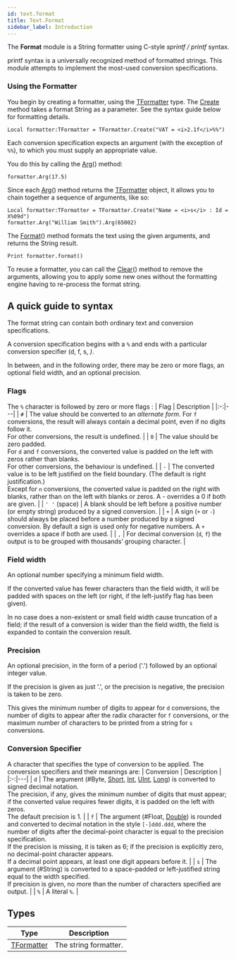 ```yaml
---
id: text.format
title: Text.Format
sidebar_label: Introduction
---
```




The **Format** module is a String formatter using C-style *sprintf / printf* syntax.

printf syntax is a universally recognized method of formatted strings. This module attempts to implement the most-used conversion specifications.

### Using the Formatter

You begin by creating a formatter, using the [TFormatter](../../text/text.format/tformatter) type. The [Create](../../text/text.format/tformatter/#function-createtformattertextstring) method takes a format String as a parameter. See the syntax guide below for formatting details.

```blitzmax
Local formatter:TFormatter = TFormatter.Create("VAT = <i>2.1f</i>%%")
```

Each conversion specification expects an argument (with the exception of `%%`), to which you must supply an appropriate value.

You do this by calling the [Arg](../../text/text.format/tformatter/#method-argtformattervaluebyte)() method:

```blitzmax
formatter.Arg(17.5)
```
Since each [Arg](../../text/text.format/tformatter/#method-argtformattervaluebyte)() method returns the [TFormatter](../../text/text.format/tformatter) object, it allows you to chain together a sequence of arguments, like so:
```blitzmax
Local formatter:TFormatter = TFormatter.Create("Name = <i>s</i> : Id = X%09d")
formatter.Arg("William Smith").Arg(65002)
```

The [Format](../../text/text.format/tformatter/#method-formatstringsbtstringbuilder-null)() method formats the text using the given arguments, and returns the String result.

```blitzmax
Print formatter.format()
```

To reuse a formatter, you can call the [Clear](../../text/text.format/tformatter/#method-cleartformatter)() method to remove the arguments, allowing you to apply some new ones without the formatting engine having to re-process the format string.

## A quick guide to syntax
The format string can contain both ordinary text and conversion specifications.

A conversion specification begins with a `%` and ends with a particular conversion specifier (d, f, s, <i>)</i>.

In between, and in the following order, there may be zero or more flags, an optional field width, and an optional precision.

### Flags
The `%` character is followed by zero or more flags :
| Flag | Description |
|:-:|---|
| `#` | The value should be converted to an *alternate form*. For `f` conversions, the result will always contain a decimal point, even if no digits follow it.<br/>For other conversions, the result is undefined. |
| `0` | The value should be zero padded.<br/>For `d` and `f` conversions, the converted value is padded on the left with zeros rather than blanks.<br/>For other conversions, the behaviour is undefined. |
| `-` | The converted value is to be left justified on the field boundary. (The default is right justification.)<br/>Except for `n` conversions, the converted value is padded on the right with blanks, rather than on the left with blanks or zeros. A - overrides a 0 if both are given. |
| `' '` (space) | A blank should be left before a positive number (or empty string) produced by a signed conversion. |
| `+` | A sign (`+` or `-`) should always be placed before a number produced by a signed conversion. By default a sign is used only for negative numbers. A `+` overrides a space if both are used. |
| `,` | For decimal conversion (`d`, `f`) the output is to be grouped with thousands’ grouping character. |

### Field width
An optional number specifying a minimum field width.

If  the  converted  value  has fewer characters than the field width, it will be padded with spaces on the left (or right, if the left-justify flag has been given).

In no case does a non-existent or small field width cause truncation of a field; if the result of a conversion is wider than the field width, the field is expanded  to  contain  the  conversion result.

### Precision

An optional  precision, in the form of a period ('.') followed by an optional integer value.

If the precision is given as just '.', or the precision is negative, the precision is taken to be zero.

This gives the minimum number of digits to appear for `d` conversions, the number of digits to appear after the radix character for `f` conversions, or the maximum number of characters to be printed from a string for `s` conversions.

### Conversion Specifier

A character that specifies the type of conversion to be applied.  The conversion specifiers and their meanings are:
| Conversion | Description |
|:-:|---|
| `d` | The argument (#Byte, [Short](../../brl/brl.blitz/#short), [Int](../../brl/brl.blitz/#int), [UInt](../../brl/brl.blitz/#uint), [Long](../../brl/brl.blitz/#long)) is converted to signed decimal notation.<br/>The precision, if any, gives the minimum number of digits that must appear; if the converted value requires fewer digits, it is padded on the left  with zeros.<br/>The default precision is 1. |
| `f` | The argument (#Float, [Double](../../brl/brl.blitz/#double)) is rounded and converted to decimal notation in the  style `[-]ddd.ddd`, where the number of digits  after  the decimal-point character is equal to the precision specification.<br/>If the precision is missing, it is taken as 6; if the precision is explicitly zero, no decimal-point character appears.<br/>If a decimal point appears, at least one digit appears before it. |
| `s` | The argument (#String) is converted to a space-padded or left-justified string equal to the width specified.<br/>If precision is given, no more than the number of characters specified are output.  |
| `%` | A literal `%`. |


## Types
| Type | Description |
|---|---|
| [TFormatter](../../text/text.format/tformatter) | The string formatter. |

